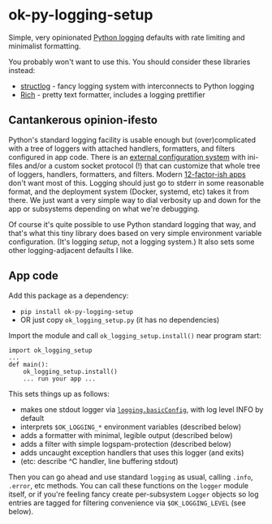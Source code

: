 # ok-py-logging-setup

Simple, very opinionated [Python logging](https://docs.python.org/3/library/logging.html) defaults with rate limiting and minimalist formatting.

You probably won't want to use this. You should consider these libraries instead:
- [structlog](https://www.structlog.org/) - fancy logging system with interconnects to Python logging
- [Rich](https://github.com/Textualize/rich#readme) - pretty text formatter, includes a logging prettifier

## Cantankerous opinion-ifesto

Python's standard logging facility is usable enough but (over)complicated with a tree of loggers with attached handlers, formatters, and filters configured in app code. There is an [external configuration system](https://docs.python.org/latest/library/logging.config.html) with ini-files and/or a custom socket protocol (!) that can customize that whole tree of loggers, handlers, formatters, and filters. Modern [12-factor-ish apps](https://12factor.net/) don't want most of this. Logging should just go to stderr in some reasonable format, and the deployment system (Docker, systemd, etc) takes it from there. We just want a very simple way to dial verbosity up and down for the app or subsystems depending on what we're debugging.

Of course it's quite possible to use Python standard logging that way, and that's what this tiny library does based on very simple environment variable configuration. (It's logging _setup_, not a logging system.) It also sets some other logging-adjacent defaults I like.

## App code

Add this package as a dependency:
- `pip install ok-py-logging-setup`
- OR just copy `ok_logging_setup.py` (it has no dependencies)

Import the module and call `ok_logging_setup.install()` near program start:
```
import ok_logging_setup
...
def main():
    ok_logging_setup.install()
    ... run your app ...
```

This sets things up as follows:
- makes one stdout logger via [`logging.basicConfig`](https://docs.python.org/3/library/logging.html#logging.basicConfig), with log level INFO by default
- interprets `$OK_LOGGING_*` environment variables (described below)
- adds a formatter with minimal, legible output (described below)
- adds a filter with simple logspam-protection (described below)
- adds uncaught exception handlers that uses this logger (and exits)
- (etc: describe ^C handler, line buffering stdout)

Then you can go ahead and use standard `logging` as usual, calling `.info`, `.error`, etc methods. You can call these functions on the `logger` module itself, or if you're feeling fancy create per-subsystem `Logger` objects so log entries are tagged for filtering convenience via `$OK_LOGGING_LEVEL` (see below).
